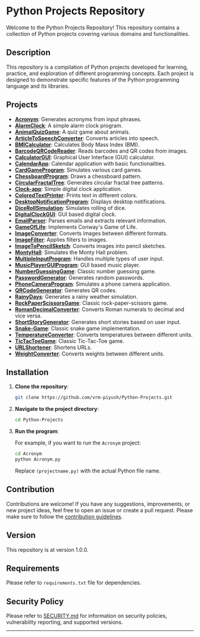# Python Projects Repository

Welcome to the Python Projects Repository! This repository contains a collection of Python projects covering various domains and functionalities.

## Description

This repository is a compilation of Python projects developed for learning, practice, and exploration of different programming concepts. Each project is designed to demonstrate specific features of the Python programming language and its libraries.

## Projects

- **[Acronym](Acronym/)**: Generates acronyms from input phrases.
- **[AlarmClock](AlarmClock/)**: A simple alarm clock program.
- **[AnimalQuizGame](AnimalQuizGame/)**: A quiz game about animals.
- **[ArticleToSpeechConverter](ArticleToSpeechConverter/)**: Converts articles into speech.
- **[BMICalculator](BMICalculator/)**: Calculates Body Mass Index (BMI).
- **[BarcodeQRCodeReader](BarcodeQRCodeReader/)**: Reads barcodes and QR codes from images.
- **[CalculatorGUI](CalculatorGUI/)**: Graphical User Interface (GUI) calculator.
- **[CalendarApp](CalendarApp/)**: Calendar application with basic functionalities.
- **[CardGameProgram](CardGameProgram/)**: Simulates various card games.
- **[ChessboardProgram](ChessboardProgram/)**: Draws a chessboard pattern.
- **[CircularFractalTree](CircularFractalTree/)**: Generates circular fractal tree patterns.
- **[Clock-app](Clock-app/)**: Simple digital clock application.
- **[ColoredTextPrinter](ColoredTextPrinter/)**: Prints text in different colors.
- **[DesktopNotificationProgram](DesktopNotificationProgram/)**: Displays desktop notifications.
- **[DiceRollSimulation](DiceRollSimulation/)**: Simulates rolling of dice.
- **[DigitalClockGUI](DigitalClockGUI/)**: GUI based digital clock.
- **[EmailParser](EmailParser/)**: Parses emails and extracts relevant information.
- **[GameOfLife](GameOfLife/)**: Implements Conway's Game of Life.
- **[ImageConverter](ImageConverter/)**: Converts images between different formats.
- **[ImageFilter](ImageFilter/)**: Applies filters to images.
- **[ImageToPencilSketch](ImageToPencilSketch/)**: Converts images into pencil sketches.
- **[MontyHall](MontyHall/)**: Simulates the Monty Hall problem.
- **[MultipleInputProgram](MultipleInputProgram/)**: Handles multiple types of user input.
- **[MusicPlayerGUIProgram](MusicPlayerGUIProgram/)**: GUI based music player.
- **[NumberGuessingGame](NumberGuessingGame/)**: Classic number guessing game.
- **[PasswordGenerator](PasswordGenerator/)**: Generates random passwords.
- **[PhoneCameraProgram](PhoneCameraProgram/)**: Simulates a phone camera application.
- **[QRCodeGenerator](QRCodeGenerator/)**: Generates QR codes.
- **[RainyDays](RainyDays/)**: Generates a rainy weather simulation.
- **[RockPaperScissorsGame](RockPaperScissorsGame/)**: Classic rock-paper-scissors game.
- **[RomanDecimalConverter](RomanDecimalConverter/)**: Converts Roman numerals to decimal and vice versa.
- **[ShortStoryGenerator](ShortStoryGenerator/)**: Generates short stories based on user input.
- **[Snake-Game](Snake-Game/)**: Classic snake game implementation.
- **[TemperatureConverter](TemperatureConverter/)**: Converts temperatures between different units.
- **[TicTacToeGame](TicTacToeGame/)**: Classic Tic-Tac-Toe game.
- **[URLShortener](URLShortener/)**: Shortens URLs.
- **[WeightConverter](WeightConverter/)**: Converts weights between different units.

## Installation

1. **Clone the repository**:

   ```bash
   git clone https://github.com/vrm-piyush/Python-Projects.git
   ```

2. **Navigate to the project directory**:

   ```bash
   cd Python-Projects
   ```

3. **Run the program**:

   For example, if you want to run the `Acronym` project:

   ```bash
   cd Acronym
   python Acronym.py
   ```

   Replace `(projectname.py)` with the actual Python file name.

## Contribution

Contributions are welcome! If you have any suggestions, improvements, or new project ideas, feel free to open an issue or create a pull request. Please make sure to follow the [contribution guidelines](CONTRIBUTING.md).

## Version

This repository is at version 1.0.0.

## Requirements

Please refer to `requirements.txt` file for dependencies.

## Security Policy

Please refer to [SECURITY.md](https://github.com/vrm-piyush/Python-Projects/blob/984ff907e01d3722c833d94a3330f2b36cab5a38/SECURITY.md) for information on security policies, vulnerability reporting, and supported versions.

---
